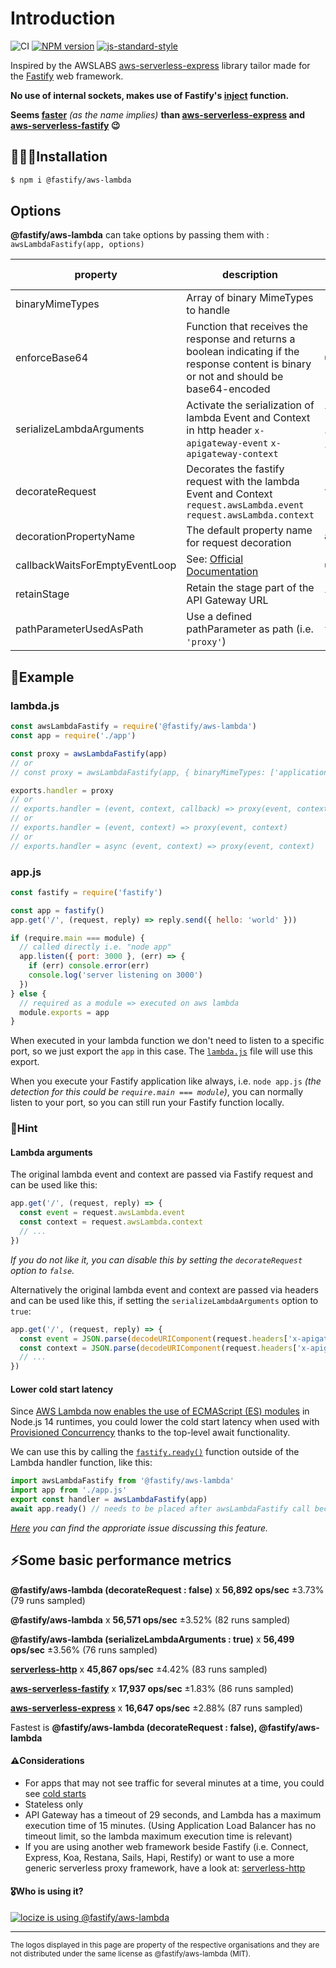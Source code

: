 # Introduction

![CI](https://github.com/fastify/aws-lambda-fastify/workflows/CI/badge.svg)
[![NPM version](https://img.shields.io/npm/v/@fastify/aws-lambda.svg?style=flat)](https://www.npmjs.com/package/@fastify/aws-lambda)
[![js-standard-style](https://img.shields.io/badge/code%20style-standard-brightgreen.svg?style=flat)](https://standardjs.com/)

Inspired by the AWSLABS [aws-serverless-express](https://github.com/awslabs/aws-serverless-express) library tailor made for the [Fastify](https://www.fastify.dev/) web framework.

**No use of internal sockets, makes use of Fastify's [inject](https://www.fastify.dev/docs/latest/Guides/Testing/#testing-with-http-injection) function.**

**Seems [faster](https://github.com/fastify/aws-lambda-fastify#some-basic-performance-metrics)** *(as the name implies)* **than [aws-serverless-express](https://github.com/awslabs/aws-serverless-express) and [aws-serverless-fastify](https://github.com/benMain/aws-serverless-fastify) 😉**

## 👨🏻‍💻Installation

```bash
$ npm i @fastify/aws-lambda
```

## Options

**@fastify/aws-lambda** can take options by passing them with : `awsLambdaFastify(app, options)`

| property                       | description                                                                                                                                | default value                      |
| ------------------------------ | ------------------------------------------------------------------------------------------------------------------------------------------ | ---------------------------------- |
| binaryMimeTypes                | Array of binary MimeTypes to handle                                                                                                        | `[]`                               |
| enforceBase64                  | Function that receives the response and returns a boolean indicating if the response content is binary or not and should be base64-encoded | `undefined`                        |
| serializeLambdaArguments       | Activate the serialization of lambda Event and Context in http header `x-apigateway-event` `x-apigateway-context`                          | `false` *(was `true` for <v2.0.0)* |
| decorateRequest                | Decorates the fastify request with the lambda Event and Context `request.awsLambda.event` `request.awsLambda.context`                      | `true`                             |
| decorationPropertyName         | The default property name for request decoration                                                                                           | `awsLambda`                        |
| callbackWaitsForEmptyEventLoop | See: [Official Documentation](https://docs.aws.amazon.com/lambda/latest/dg/nodejs-context.html#nodejs-prog-model-context-properties)       | `undefined`                        |
| retainStage                    | Retain the stage part of the API Gateway URL                                                                                               | `false`                            |
| pathParameterUsedAsPath        | Use a defined pathParameter as path (i.e. `'proxy'`)                                                                                               | `false`                            |

## 📖Example

### lambda.js

```js
const awsLambdaFastify = require('@fastify/aws-lambda')
const app = require('./app')

const proxy = awsLambdaFastify(app)
// or
// const proxy = awsLambdaFastify(app, { binaryMimeTypes: ['application/octet-stream'], serializeLambdaArguments: false /* default is true */ })

exports.handler = proxy
// or
// exports.handler = (event, context, callback) => proxy(event, context, callback)
// or
// exports.handler = (event, context) => proxy(event, context)
// or
// exports.handler = async (event, context) => proxy(event, context)
```

### app.js

```js
const fastify = require('fastify')

const app = fastify()
app.get('/', (request, reply) => reply.send({ hello: 'world' }))

if (require.main === module) {
  // called directly i.e. "node app"
  app.listen({ port: 3000 }, (err) => {
    if (err) console.error(err)
    console.log('server listening on 3000')
  })
} else {
  // required as a module => executed on aws lambda
  module.exports = app
}
```

When executed in your lambda function we don't need to listen to a specific port,
so we just export the `app` in this case.
The [`lambda.js`](https://github.com/fastify/aws-lambda-fastify#lambdajs) file will use this export.

When you execute your Fastify application like always,
i.e. `node app.js` *(the detection for this could be `require.main === module`)*,
you can normally listen to your port, so you can still run your Fastify function locally.

### 📣Hint

#### Lambda arguments

The original lambda event and context are passed via Fastify request and can be used like this:

```js
app.get('/', (request, reply) => {
  const event = request.awsLambda.event
  const context = request.awsLambda.context
  // ...
})
```
*If you do not like it, you can disable this by setting the `decorateRequest` option to `false`.*


Alternatively the original lambda event and context are passed via headers and can be used like this, if setting the `serializeLambdaArguments` option to `true`:

```js
app.get('/', (request, reply) => {
  const event = JSON.parse(decodeURIComponent(request.headers['x-apigateway-event']))
  const context = JSON.parse(decodeURIComponent(request.headers['x-apigateway-context']))
  // ...
})
```

#### Lower cold start latency

Since [AWS Lambda now enables the use of ECMAScript (ES) modules](https://aws.amazon.com/blogs/compute/using-node-js-es-modules-and-top-level-await-in-aws-lambda/) in Node.js 14 runtimes, you could lower the cold start latency when used with [Provisioned Concurrency](https://aws.amazon.com/blogs/compute/new-for-aws-lambda-predictable-start-up-times-with-provisioned-concurrency/) thanks to the top-level await functionality.

We can use this by calling the [`fastify.ready()`](https://www.fastify.dev/docs/latest/Reference/Server/#ready) function outside of the Lambda handler function, like this:

```js
import awsLambdaFastify from '@fastify/aws-lambda'
import app from './app.js'
export const handler = awsLambdaFastify(app)
await app.ready() // needs to be placed after awsLambdaFastify call because of the decoration: https://github.com/fastify/aws-lambda-fastify/blob/master/index.js#L9
```

*[Here](https://github.com/fastify/aws-lambda-fastify/issues/89) you can find the approriate issue discussing this feature.*


## ⚡️Some basic performance metrics

**@fastify/aws-lambda (decorateRequest : false)** x **56,892 ops/sec** ±3.73% (79 runs sampled)

**@fastify/aws-lambda** x **56,571 ops/sec** ±3.52% (82 runs sampled)

**@fastify/aws-lambda (serializeLambdaArguments : true)** x **56,499 ops/sec** ±3.56% (76 runs sampled)

**[serverless-http](https://github.com/dougmoscrop/serverless-http)** x **45,867 ops/sec** ±4.42% (83 runs sampled)

**[aws-serverless-fastify](https://github.com/benMain/aws-serverless-fastify)** x **17,937 ops/sec** ±1.83% (86 runs sampled)

**[aws-serverless-express](https://github.com/awslabs/aws-serverless-express)** x **16,647 ops/sec** ±2.88% (87 runs sampled)

Fastest is **@fastify/aws-lambda (decorateRequest : false), @fastify/aws-lambda**

#### ⚠️Considerations

 - For apps that may not see traffic for several minutes at a time, you could see [cold starts](https://aws.amazon.com/blogs/compute/container-reuse-in-lambda/)
 - Stateless only
 - API Gateway has a timeout of 29 seconds, and Lambda has a maximum execution time of 15 minutes. (Using Application Load Balancer has no timeout limit, so the lambda maximum execution time is relevant)
 - If you are using another web framework beside Fastify (i.e. Connect, Express, Koa, Restana, Sails, Hapi, Restify) or want to use a more generic serverless proxy framework, have a look at: [serverless-http](https://github.com/dougmoscrop/serverless-http)


#### 🎖Who is using it?

<a href="https://locize.com" target="_blank" rel="nofollow">
  <img style="max-height: 80px;" src="https://raw.githubusercontent.com/fastify/aws-lambda-fastify/master/images/logos/locize.png" alt="locize is using @fastify/aws-lambda"/>
</a>

---
<small>The logos displayed in this page are property of the respective organisations and they are
not distributed under the same license as @fastify/aws-lambda (MIT).</small>
